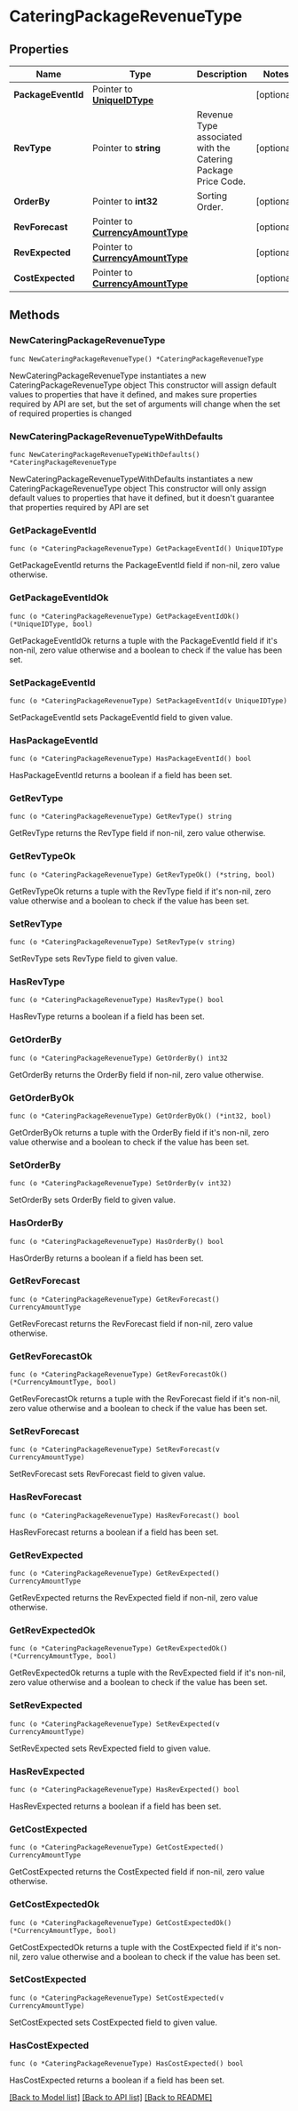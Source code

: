 # CateringPackageRevenueType

## Properties

Name | Type | Description | Notes
------------ | ------------- | ------------- | -------------
**PackageEventId** | Pointer to [**UniqueIDType**](UniqueIDType.md) |  | [optional] 
**RevType** | Pointer to **string** | Revenue Type associated with the Catering Package Price Code. | [optional] 
**OrderBy** | Pointer to **int32** | Sorting Order. | [optional] 
**RevForecast** | Pointer to [**CurrencyAmountType**](CurrencyAmountType.md) |  | [optional] 
**RevExpected** | Pointer to [**CurrencyAmountType**](CurrencyAmountType.md) |  | [optional] 
**CostExpected** | Pointer to [**CurrencyAmountType**](CurrencyAmountType.md) |  | [optional] 

## Methods

### NewCateringPackageRevenueType

`func NewCateringPackageRevenueType() *CateringPackageRevenueType`

NewCateringPackageRevenueType instantiates a new CateringPackageRevenueType object
This constructor will assign default values to properties that have it defined,
and makes sure properties required by API are set, but the set of arguments
will change when the set of required properties is changed

### NewCateringPackageRevenueTypeWithDefaults

`func NewCateringPackageRevenueTypeWithDefaults() *CateringPackageRevenueType`

NewCateringPackageRevenueTypeWithDefaults instantiates a new CateringPackageRevenueType object
This constructor will only assign default values to properties that have it defined,
but it doesn't guarantee that properties required by API are set

### GetPackageEventId

`func (o *CateringPackageRevenueType) GetPackageEventId() UniqueIDType`

GetPackageEventId returns the PackageEventId field if non-nil, zero value otherwise.

### GetPackageEventIdOk

`func (o *CateringPackageRevenueType) GetPackageEventIdOk() (*UniqueIDType, bool)`

GetPackageEventIdOk returns a tuple with the PackageEventId field if it's non-nil, zero value otherwise
and a boolean to check if the value has been set.

### SetPackageEventId

`func (o *CateringPackageRevenueType) SetPackageEventId(v UniqueIDType)`

SetPackageEventId sets PackageEventId field to given value.

### HasPackageEventId

`func (o *CateringPackageRevenueType) HasPackageEventId() bool`

HasPackageEventId returns a boolean if a field has been set.

### GetRevType

`func (o *CateringPackageRevenueType) GetRevType() string`

GetRevType returns the RevType field if non-nil, zero value otherwise.

### GetRevTypeOk

`func (o *CateringPackageRevenueType) GetRevTypeOk() (*string, bool)`

GetRevTypeOk returns a tuple with the RevType field if it's non-nil, zero value otherwise
and a boolean to check if the value has been set.

### SetRevType

`func (o *CateringPackageRevenueType) SetRevType(v string)`

SetRevType sets RevType field to given value.

### HasRevType

`func (o *CateringPackageRevenueType) HasRevType() bool`

HasRevType returns a boolean if a field has been set.

### GetOrderBy

`func (o *CateringPackageRevenueType) GetOrderBy() int32`

GetOrderBy returns the OrderBy field if non-nil, zero value otherwise.

### GetOrderByOk

`func (o *CateringPackageRevenueType) GetOrderByOk() (*int32, bool)`

GetOrderByOk returns a tuple with the OrderBy field if it's non-nil, zero value otherwise
and a boolean to check if the value has been set.

### SetOrderBy

`func (o *CateringPackageRevenueType) SetOrderBy(v int32)`

SetOrderBy sets OrderBy field to given value.

### HasOrderBy

`func (o *CateringPackageRevenueType) HasOrderBy() bool`

HasOrderBy returns a boolean if a field has been set.

### GetRevForecast

`func (o *CateringPackageRevenueType) GetRevForecast() CurrencyAmountType`

GetRevForecast returns the RevForecast field if non-nil, zero value otherwise.

### GetRevForecastOk

`func (o *CateringPackageRevenueType) GetRevForecastOk() (*CurrencyAmountType, bool)`

GetRevForecastOk returns a tuple with the RevForecast field if it's non-nil, zero value otherwise
and a boolean to check if the value has been set.

### SetRevForecast

`func (o *CateringPackageRevenueType) SetRevForecast(v CurrencyAmountType)`

SetRevForecast sets RevForecast field to given value.

### HasRevForecast

`func (o *CateringPackageRevenueType) HasRevForecast() bool`

HasRevForecast returns a boolean if a field has been set.

### GetRevExpected

`func (o *CateringPackageRevenueType) GetRevExpected() CurrencyAmountType`

GetRevExpected returns the RevExpected field if non-nil, zero value otherwise.

### GetRevExpectedOk

`func (o *CateringPackageRevenueType) GetRevExpectedOk() (*CurrencyAmountType, bool)`

GetRevExpectedOk returns a tuple with the RevExpected field if it's non-nil, zero value otherwise
and a boolean to check if the value has been set.

### SetRevExpected

`func (o *CateringPackageRevenueType) SetRevExpected(v CurrencyAmountType)`

SetRevExpected sets RevExpected field to given value.

### HasRevExpected

`func (o *CateringPackageRevenueType) HasRevExpected() bool`

HasRevExpected returns a boolean if a field has been set.

### GetCostExpected

`func (o *CateringPackageRevenueType) GetCostExpected() CurrencyAmountType`

GetCostExpected returns the CostExpected field if non-nil, zero value otherwise.

### GetCostExpectedOk

`func (o *CateringPackageRevenueType) GetCostExpectedOk() (*CurrencyAmountType, bool)`

GetCostExpectedOk returns a tuple with the CostExpected field if it's non-nil, zero value otherwise
and a boolean to check if the value has been set.

### SetCostExpected

`func (o *CateringPackageRevenueType) SetCostExpected(v CurrencyAmountType)`

SetCostExpected sets CostExpected field to given value.

### HasCostExpected

`func (o *CateringPackageRevenueType) HasCostExpected() bool`

HasCostExpected returns a boolean if a field has been set.


[[Back to Model list]](../README.md#documentation-for-models) [[Back to API list]](../README.md#documentation-for-api-endpoints) [[Back to README]](../README.md)


